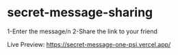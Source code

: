 # secret-message-sharing
1-Enter the message/n
2-Share the link to your friend

Live Preview: https://secret-message-one-psi.vercel.app/
